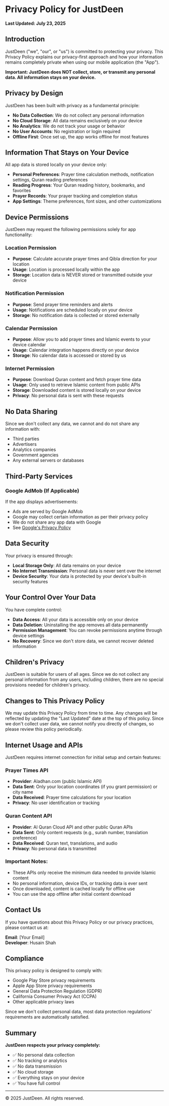 # Privacy Policy for JustDeen

**Last Updated: July 23, 2025**

## Introduction

JustDeen ("we", "our", or "us") is committed to protecting your privacy. This Privacy Policy explains our privacy-first approach and how your information remains completely private when using our mobile application (the "App"). 

**Important: JustDeen does NOT collect, store, or transmit any personal data. All information stays on your device.**

## Privacy by Design

JustDeen has been built with privacy as a fundamental principle:

- **No Data Collection**: We do not collect any personal information
- **No Cloud Storage**: All data remains exclusively on your device
- **No Analytics**: We do not track your usage or behavior
- **No User Accounts**: No registration or login required
- **Offline First**: Once set up, the app works offline for most features

## Information That Stays on Your Device

All app data is stored locally on your device only:

- **Personal Preferences**: Prayer time calculation methods, notification settings, Quran reading preferences
- **Reading Progress**: Your Quran reading history, bookmarks, and favorites
- **Prayer Records**: Your prayer tracking and completion status
- **App Settings**: Theme preferences, font sizes, and other customizations

## Device Permissions

JustDeen may request the following permissions solely for app functionality:

### Location Permission
- **Purpose**: Calculate accurate prayer times and Qibla direction for your location
- **Usage**: Location is processed locally within the app
- **Storage**: Location data is NEVER stored or transmitted outside your device

### Notification Permission
- **Purpose**: Send prayer time reminders and alerts
- **Usage**: Notifications are scheduled locally on your device
- **Storage**: No notification data is collected or stored externally

### Calendar Permission
- **Purpose**: Allow you to add prayer times and Islamic events to your device calendar
- **Usage**: Calendar integration happens directly on your device
- **Storage**: No calendar data is accessed or stored by us

### Internet Permission
- **Purpose**: Download Quran content and fetch prayer time data
- **Usage**: Only used to retrieve Islamic content from public APIs
- **Storage**: Downloaded content is stored locally on your device
- **Privacy**: No personal data is sent with these requests

## No Data Sharing

Since we don't collect any data, we cannot and do not share any information with:
- Third parties
- Advertisers
- Analytics companies
- Government agencies
- Any external servers or databases

## Third-Party Services

### Google AdMob (If Applicable)
If the app displays advertisements:
- Ads are served by Google AdMob
- Google may collect certain information as per their privacy policy
- We do not share any app data with Google
- See [Google's Privacy Policy](https://policies.google.com/privacy)

## Data Security

Your privacy is ensured through:
- **Local Storage Only**: All data remains on your device
- **No Internet Transmission**: Personal data is never sent over the internet
- **Device Security**: Your data is protected by your device's built-in security features

## Your Control Over Your Data

You have complete control:
- **Data Access**: All your data is accessible only on your device
- **Data Deletion**: Uninstalling the app removes all data permanently
- **Permission Management**: You can revoke permissions anytime through device settings
- **No Recovery**: Since we don't store data, we cannot recover deleted information

## Children's Privacy

JustDeen is suitable for users of all ages. Since we do not collect any personal information from any users, including children, there are no special provisions needed for children's privacy.

## Changes to This Privacy Policy

We may update this Privacy Policy from time to time. Any changes will be reflected by updating the "Last Updated" date at the top of this policy. Since we don't collect user data, we cannot notify you directly of changes, so please review this policy periodically.

## Internet Usage and APIs

JustDeen requires internet connection for initial setup and certain features:

### Prayer Times API
- **Provider**: Aladhan.com (public Islamic API)
- **Data Sent**: Only your location coordinates (if you grant permission) or city name
- **Data Received**: Prayer time calculations for your location
- **Privacy**: No user identification or tracking

### Quran Content API
- **Provider**: Al Quran Cloud API and other public Quran APIs
- **Data Sent**: Only content requests (e.g., surah number, translation preference)
- **Data Received**: Quran text, translations, and audio
- **Privacy**: No personal data is transmitted

### Important Notes:
- These APIs only receive the minimum data needed to provide Islamic content
- No personal information, device IDs, or tracking data is ever sent
- Once downloaded, content is cached locally for offline use
- You can use the app offline after initial content download

## Contact Us

If you have questions about this Privacy Policy or our privacy practices, please contact us at:

**Email**: [Your Email]  
**Developer**: Husain Shah  

## Compliance

This privacy policy is designed to comply with:
- Google Play Store privacy requirements
- Apple App Store privacy requirements  
- General Data Protection Regulation (GDPR)
- California Consumer Privacy Act (CCPA)
- Other applicable privacy laws

Since we don't collect personal data, most data protection regulations' requirements are automatically satisfied.

## Summary

**JustDeen respects your privacy completely:**
- ✅ No personal data collection
- ✅ No tracking or analytics
- ✅ No data transmission
- ✅ No cloud storage
- ✅ Everything stays on your device
- ✅ You have full control

---

© 2025 JustDeen. All rights reserved.
